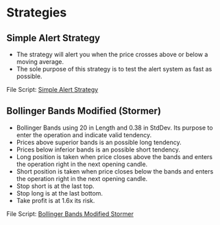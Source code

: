 # Strategies

## Simple Alert Strategy
* The strategy will alert you when the price crosses above or below a moving average.
* The sole purpose of this strategy is to test the alert system as fast as possible.

File Script: [Simple Alert Strategy](simple_alert_strategy.pine)

## Bollinger Bands Modified (Stormer)
* Bollinger Bands using 20 in Length and 0.38 in StdDev. Its purpose to enter the operation and indicate valid tendency.
* Prices above superior bands is an possible long tendency.
* Prices below inferior bands is an possible short tendency.
* Long position is taken when price closes above the bands and enters the operation right in the next opening candle.
* Short position is taken when price closes below the bands and enters the operation right in the next opening candle.
* Stop short is at the last top.
* Stop long is at the last bottom.
* Take profit is at 1.6x its risk.

File Script: [Bollinger Bands Modified Stormer](bollinger_bands_modified_stormer.pine)